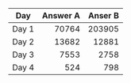 | Day   | Answer A  | Anser B  |
|-------|----------:|---------:|
| Day 1 | 70764     | 203905   |
| Day 2 | 13682     | 12881    |
| Day 3 | 7553      | 2758     |
| Day 4 | 524       | 798      |


